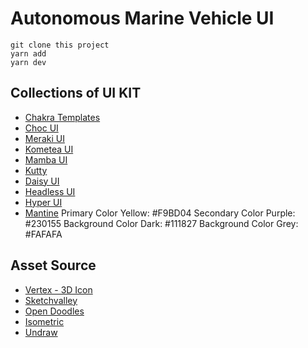 # Autonomous Marine Vehicle UI

```
git clone this project
yarn add
yarn dev
```

## Collections of UI KIT

- [Chakra Templates](https://chakra-templates.dev)
- [Choc UI](https://choc-ui.com/)
- [Meraki UI](https://merakiui.com/)
- [Kometea UI](https://kitwind.io/products/kometa/components)
- [Mamba UI](https://mambaui.com/components)
- [Kutty](https://kutty.netlify.app/components/)
- [Daisy UI](https://daisyui.com/components/)
- [Headless UI](https://headlessui.dev/)
- [Hyper UI](https://www.hyperui.dev/)
- [Mantine](https://mantine.dev/)
  Primary Color Yellow: #F9BD04
  Secondary Color Purple: #230155
  Background Color Dark: #111827
  Background Color Grey: #FAFAFA

## Asset Source

- [Vertex - 3D Icon](https://vertex.im/)
- [Sketchvalley](https://sketchvalley.com/)
- [Open Doodles](https://www.opendoodles.com/)
- [Isometric](https://www.isometriclove.com/)
- [Undraw](https://undraw.co/)
